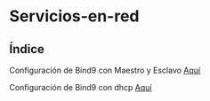 # Servicios-en-red

## Índice

Configuración de Bind9 con Maestro y Esclavo [Aquí](bind.md)

Configuración de Bind9 con dhcp [Aquí](bdns.md)
